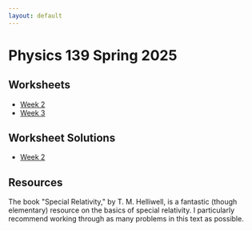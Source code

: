 ```yaml
---
layout: default
---
```

# Physics 139 Spring 2025
## Worksheets
* [Week 2](https://jacoberl.github.io/assets/139/week-2-worksheet.pdf)
* [Week 3](https://jacoberl.github.io/assets/139/week-3-worksheet.pdf)

## Worksheet Solutions
* [Week 2](https://jacoberl.github.io/assets/139/week-2-worksheet-solutions.pdf)

## Resources
The book "Special Relativity," by T. M. Helliwell, is a fantastic (though elementary) resource on the basics of special relativity. I particularly recommend working through as many problems in this text as possible.
